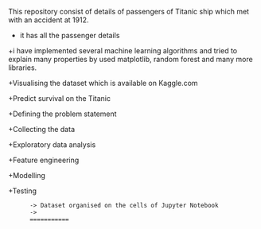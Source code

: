 This repository consist of details of passengers of Titanic ship which met with an accident at 1912.

+ it has all the passenger details

+i have implemented several machine learning algorithms and tried to explain many properties by used matplotlib, random forest  and many more libraries.

+Visualising the dataset which is available on Kaggle.com

+Predict survival on the Titanic

+Defining the problem statement

+Collecting the data

+Exploratory data analysis

+Feature engineering

+Modelling

+Testing

          -> Dataset organised on the cells of Jupyter Notebook 
          -> 
          ===========
